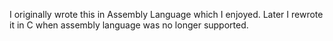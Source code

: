 I originally wrote this in Assembly Language which I enjoyed. Later I rewrote it in C when assembly language was no longer supported.
